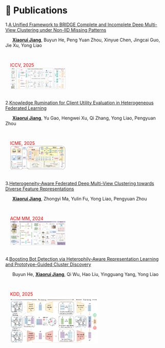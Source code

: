 # 📝 Publications

1.[A Unified Framework to BRIDGE Complete and Incomplete Deep Multi-View Clustering under Non-IID Missing Patterns]()

    **<u>Xiaorui Jiang</u>**, Buyun He, Peng Yuan Zhou,  Xinyue Chen, Jingcai Guo, Jie Xu, Yong Liao

    
<div style="margin-left: 3%; color:red;">
  ICCV, 2025
</div>

<div style="margin-left: 3%;"><img src="/images/BRIDGE-framework.png" style="zoom: 17%;"></div>
<br>


2.[Knowledge Rumination for Client Utility Evaluation in Heterogeneous Federated Learning](https://arxiv.org/pdf/2312.10425.pdf)

    **<u>Xiaorui Jiang</u>**, Yu Gao, Hengwei Xu,  Qi Zhang, Yong Liao, Pengyuan Zhou 

    
<div style="margin-left: 3%; color:red;">
  ICME, 2025
</div>

<div style="margin-left: 3%;"><img src="/images/FedHist-framework.png" style="zoom: 17%;"></div>
<br>


3.[Heterogeneity-Aware Federated Deep Multi-View Clustering towards Diverse Feature Representations](https://dl.acm.org/doi/10.1145/3664647.3681302#)

    **<u>Xiaorui Jiang</u>**, Zhongyi Ma, Yulin Fu, Yong Liao, Pengyuan Zhou

    
<div style="margin-left: 3%; color:red;">
  ACM MM, 2024
</div>

<div style="margin-left: 3%;"><img src="/images/HFMVC-framework.png" style="zoom: 17%;"></div>
<br>

4.[Boosting Bot Detection via Heterophily-Aware Representation Learning and Prototype-Guided Cluster Discovery](https://arxiv.org/pdf/2506.00989)

    Buyun He, **<u>Xiaorui Jiang</u>**, Qi Wu, Hao Liu, Yingguang Yang, Yong Liao

    
<div style="margin-left: 3%; color:red;">
  KDD, 2025
</div>

<div style="margin-left: 3%;"><img src="/images/kdd25.png" style="zoom: 27%;"></div>
